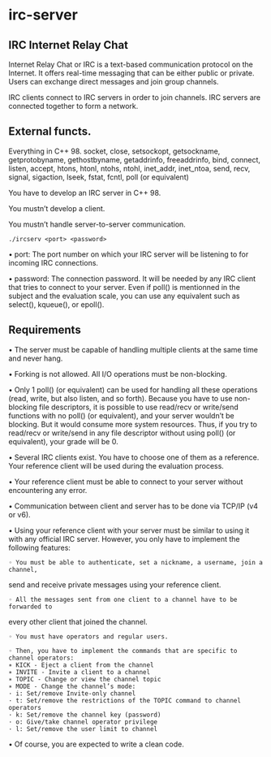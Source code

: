 # irc-server
## IRC Internet Relay Chat

Internet Relay Chat or IRC is a text-based communication protocol on the Internet.
It offers real-time messaging that can be either public or private. Users can exchange
direct messages and join group channels.

IRC clients connect to IRC servers in order to join channels. IRC servers are connected
together to form a network.

## External functs.
Everything in C++ 98.
socket, close, setsockopt, getsockname,
getprotobyname, gethostbyname, getaddrinfo,
freeaddrinfo, bind, connect, listen, accept, htons,
htonl, ntohs, ntohl, inet_addr, inet_ntoa, send,
recv, signal, sigaction, lseek, fstat, fcntl, poll
(or equivalent)

You have to develop an IRC server in C++ 98.

You mustn’t develop a client.

You mustn’t handle server-to-server communication.

```Your executable will be run as follows:
./ircserv <port> <password>
```
• port: The port number on which your IRC server will be listening to for incoming
IRC connections.

• password: The connection password. It will be needed by any IRC client that tries
to connect to your server.
Even if poll() is mentionned in the subject and the evaluation scale,
you can use any equivalent such as select(), kqueue(), or epoll().

## Requirements
• The server must be capable of handling multiple clients at the same time and never
hang.

• Forking is not allowed. All I/O operations must be non-blocking.

• Only 1 poll() (or equivalent) can be used for handling all these operations (read,
write, but also listen, and so forth).
Because you have to use non-blocking file descriptors, it is
possible to use read/recv or write/send functions with no poll()
(or equivalent), and your server wouldn’t be blocking.
But it would consume more system resources.
Thus, if you try to read/recv or write/send in any file descriptor
without using poll() (or equivalent), your grade will be 0.

• Several IRC clients exist. You have to choose one of them as a reference. Your
reference client will be used during the evaluation process.

• Your reference client must be able to connect to your server without encountering
any error.

• Communication between client and server has to be done via TCP/IP (v4 or v6).

• Using your reference client with your server must be similar to using it with any
official IRC server. However, you only have to implement the following features:
    
    ◦ You must be able to authenticate, set a nickname, a username, join a channel,
send and receive private messages using your reference client.

    ◦ All the messages sent from one client to a channel have to be forwarded to
every other client that joined the channel.
    
    ◦ You must have operators and regular users.

    ◦ Then, you have to implement the commands that are specific to channel operators:
    ∗ KICK - Eject a client from the channel
    ∗ INVITE - Invite a client to a channel
    ∗ TOPIC - Change or view the channel topic
    ∗ MODE - Change the channel’s mode:
    · i: Set/remove Invite-only channel
    · t: Set/remove the restrictions of the TOPIC command to channel operators
    · k: Set/remove the channel key (password)
    · o: Give/take channel operator privilege
    · l: Set/remove the user limit to channel

• Of course, you are expected to write a clean code.